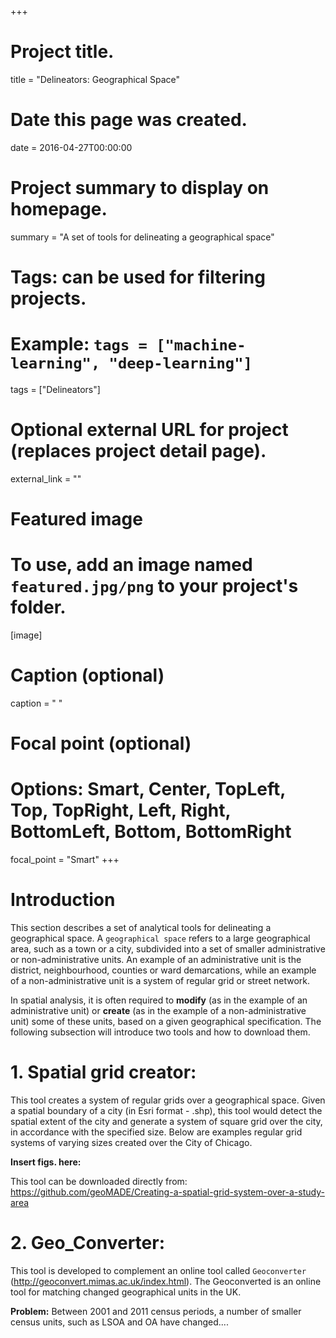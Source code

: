 +++
# Project title.
title = "Delineators: Geographical Space"

# Date this page was created.
date = 2016-04-27T00:00:00

# Project summary to display on homepage.
summary = "A set of tools for delineating a geographical space"

# Tags: can be used for filtering projects.
# Example: `tags = ["machine-learning", "deep-learning"]`
tags = ["Delineators"]

# Optional external URL for project (replaces project detail page).
external_link = ""

# Featured image
# To use, add an image named `featured.jpg/png` to your project's folder. 
[image]
  # Caption (optional)
  caption = " "
  
  # Focal point (optional)
  # Options: Smart, Center, TopLeft, Top, TopRight, Left, Right, BottomLeft, Bottom, BottomRight
  focal_point = "Smart"
+++

# Introduction

This section describes a set of analytical tools for delineating a geographical space. A `geographical space` refers to a large geographical area, such as a town or a  city, subdivided into a set of smaller administrative or non-administrative units.  An example of an administrative unit is the district, neighbourhood, counties or ward demarcations, while an example of a non-administrative unit is a system of regular grid or street network.

In spatial analysis, it is often required to **modify** (as in the example of an administrative unit) or **create** (as in the example of a non-administrative unit) some of these units, based on a given geographical specification. The following subsection will introduce two tools and how to download them. 

# 1. Spatial grid creator: 
This tool creates a system of regular grids over a geographical space. Given a spatial boundary of a city (in Esri format - .shp), this tool would detect the spatial extent of the city and generate a system of square grid over the city, in accordance with the specified size. Below are examples regular grid systems of varying sizes created over the City of Chicago.

**Insert figs. here:**

This tool can be downloaded directly from: https://github.com/geoMADE/Creating-a-spatial-grid-system-over-a-study-area   

# 2. Geo_Converter: 
This tool is developed to complement an online tool called `Geoconverter` (http://geoconvert.mimas.ac.uk/index.html). The Geoconverted is an online tool for matching changed geographical units in the UK. 

**Problem:** Between 2001 and 2011 census periods, a number of smaller census units, such as LSOA and OA have changed.... 